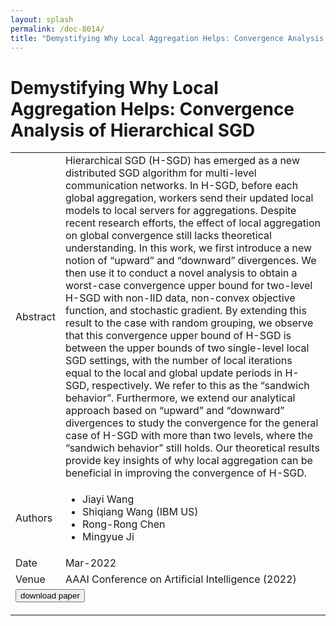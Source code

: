 ```yaml
---
layout: splash
permalink: /doc-8014/
title: "Demystifying Why Local Aggregation Helps: Convergence Analysis of Hierarchical SGD"
---
```


# Demystifying Why Local Aggregation Helps: Convergence Analysis of Hierarchical SGD

<table>
    <tbody>
    <tr>
        <td>Abstract</td>
        <td>Hierarchical SGD (H-SGD) has emerged as a new distributed SGD algorithm for multi-level communication networks. In H-SGD, before each global aggregation, workers send their updated local models to local servers for aggregations. Despite recent research efforts, the effect of local aggregation on global convergence still lacks theoretical understanding. In this work, we first introduce a new notion of “upward” and “downward” divergences. We then use it to conduct a novel analysis to obtain a worst-case convergence upper bound for two-level H-SGD with non-IID data, non-convex objective function, and stochastic gradient. By extending this result to the case with random grouping, we observe that this convergence upper bound of H-SGD is between the upper bounds of two single-level local SGD settings, with the number of local iterations equal to the local and global update periods in H-SGD, respectively. We refer to this as the “sandwich behavior”. Furthermore, we extend our analytical approach based on “upward” and “downward” divergences to study the convergence for the general case of H-SGD with more than two levels, where the “sandwich behavior” still holds. Our theoretical results provide key insights of why local aggregation can be beneficial in improving the convergence of H-SGD.</td>
    </tr>
    <tr>
        <td>Authors</td>
        <td>
            <ul>
                <li>Jiayi Wang</li>
                <li>Shiqiang Wang (IBM US)</li>
                <li>Rong-Rong Chen</li>
                <li>Mingyue Ji</li>
            </ul>
        </td>
    </tr>
    <tr>
        <td>Date</td>
        <td>Mar-2022</td>
    </tr>
    <tr>
        <td>Venue</td>
        <td>AAAI Conference on Artificial Intelligence (2022)</td>
    </tr>
    <tr>
        <td colspan="2">
            <form method="get" action="https://www.aaai.org/AAAI22Papers/AAAI-12892.WangJ.pdf">
                <button type="submit">download paper</button>
            </form>
        </td>
    </tr>
    </tbody>
</table>
